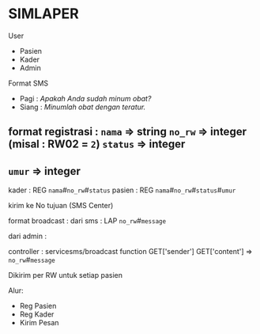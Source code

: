 # SIMLAPER

User
- Pasien
- Kader
- Admin

Format SMS
- Pagi : *Apakah Anda sudah minum obat?*
- Siang : *Minumlah obat dengan teratur.*

format registrasi :
`nama` => string
`no_rw` => integer (misal : RW02 = `2`)
`status` => integer
------------------
`umur` => integer
------------------
kader : REG `nama`#`no_rw`#`status`
pasien : REG `nama`#`no_rw`#`status`#`umur`

kirim ke No tujuan (SMS Center)

format broadcast :
dari sms :
LAP `no_rw`#`message`

dari admin :

controller : servicesms/broadcast function
GET['sender']
GET['content'] => `no_rw`#`message`

Dikirim per RW untuk setiap pasien

Alur:
- Reg Pasien
- Reg Kader
- Kirim Pesan
